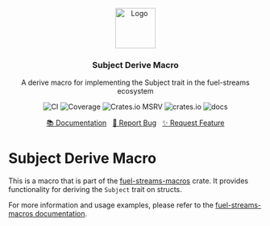 <br/>
<div align="center">
    <a href="https://github.com/fuellabs/data-systems">
        <img src="https://global.discourse-cdn.com/business6/uploads/fuel/original/2X/5/57d5a345cc15a64b636e0d56e042857f8a0e80b1.png" alt="Logo" width="80" height="80">
    </a>
    <h3 align="center">Subject Derive Macro</h3>
    <p align="center">
        A derive macro for implementing the Subject trait in the fuel-streams ecosystem
    </p>
    <p align="center">
        <a href="https://github.com/FuelLabs/data-systems/actions/workflows/ci.yaml" style="text-decoration: none;">
            <img src="https://github.com/FuelLabs/data-systems/actions/workflows/ci.yaml/badge.svg?branch=main" alt="CI">
        </a>
        <a href="https://codecov.io/gh/FuelLabs/data-systems" style="text-decoration: none;">
            <img src="https://codecov.io/gh/FuelLabs/data-systems/graph/badge.svg?token=1zna00scwj" alt="Coverage">
        </a>
        <a href="https://crates.io/crates/subject-derive" style="text-decoration: none;">
            <img alt="Crates.io MSRV" src="https://img.shields.io/crates/msrv/subject-derive">
        </a>
        <a href="https://crates.io/crates/subject-derive" style="text-decoration: none;">
            <img src="https://img.shields.io/crates/v/subject-derive?label=latest" alt="crates.io">
        </a>
        <a href="https://docs.rs/subject-derive/" style="text-decoration: none;">
            <img src="https://docs.rs/subject-derive/badge.svg" alt="docs">
        </a>
    </p>
    <p align="center">
        <a href="https://docs.rs/subject-derive/">📚 Documentation</a>
        <span>&nbsp;</span>
        <a href="https://github.com/fuellabs/data-systems/issues/new?labels=bug&template=bug-report---.md">🐛 Report Bug</a>
        <span>&nbsp;</span>
        <a href="https://github.com/fuellabs/data-systems/issues/new?labels=enhancement&template=feature-request---.md">✨ Request Feature</a>
    </p>
</div>

# Subject Derive Macro

This is a macro that is part of the [fuel-streams-macros](https://github.com/fuellabs/data-systems/tree/main/crates/fuel-streams-macros) crate. It provides functionality for deriving the `Subject` trait on structs.

For more information and usage examples, please refer to the [fuel-streams-macros documentation](https://docs.rs/fuel-streams-macros/).
